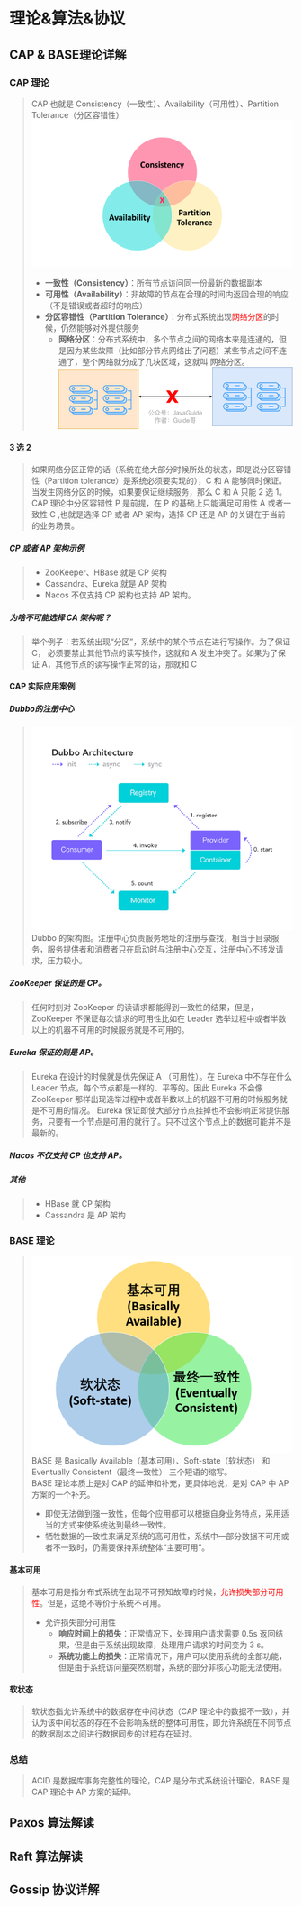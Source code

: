# 理论&算法&协议

## CAP & BASE理论详解
### CAP 理论
> CAP 也就是 Consistency（一致性）、Availability（可用性）、Partition Tolerance（分区容错性）  
> ![img.png](img.png)
> - **一致性（Consistency）**：所有节点访问同一份最新的数据副本
> - **可用性（Availability）**：非故障的节点在合理的时间内返回合理的响应（不是错误或者超时的响应）
> - **分区容错性（Partition Tolerance）**：分布式系统出现<font color="red">网络分区</font>的时候，仍然能够对外提供服务
>   - **网络分区**：分布式系统中，多个节点之间的网络本来是连通的，但是因为某些故障（比如部分节点网络出了问题）某些节点之间不连通了，整个网络就分成了几块区域，这就叫 网络分区。
>     ![img_1.png](img_1.png)
#### 3 选 2
> 如果网络分区正常的话（系统在绝大部分时候所处的状态，即是说分区容错性（Partition tolerance）是系统必须要实现的），C 和 A 能够同时保证。  
> 当发生网络分区的时候，如果要保证继续服务，那么 C 和 A 只能 2 选 1。
> CAP 理论中分区容错性 P 是前提，在 P 的基础上只能满足可用性 A 或者一致性 C ,也就是选择 CP 或者 AP 架构，选择 CP 还是 AP 的关键在于当前的业务场景。
##### CP 或者 AP 架构示例
> - ZooKeeper、HBase 就是 CP 架构
> - Cassandra、Eureka 就是 AP 架构
> - Nacos 不仅支持 CP 架构也支持 AP 架构。
##### 为啥不可能选择 CA 架构呢？
> 举个例子：若系统出现“分区”，系统中的某个节点在进行写操作。为了保证 C， 必须要禁止其他节点的读写操作，这就和 A 发生冲突了。如果为了保证 A，其他节点的读写操作正常的话，那就和 C 
#### CAP 实际应用案例
##### Dubbo的注册中心
> ![img_2.png](img_2.png)  
> Dubbo 的架构图。注册中心负责服务地址的注册与查找，相当于目录服务，服务提供者和消费者只在启动时与注册中心交互，注册中心不转发请求，压力较小。
##### ZooKeeper 保证的是 CP。 
> 任何时刻对 ZooKeeper 的读请求都能得到一致性的结果，但是， ZooKeeper 不保证每次请求的可用性比如在 Leader 选举过程中或者半数以上的机器不可用的时候服务就是不可用的。
##### Eureka 保证的则是 AP。 
> Eureka 在设计的时候就是优先保证 A （可用性）。在 Eureka 中不存在什么 Leader 节点，每个节点都是一样的、平等的。因此 Eureka 不会像 ZooKeeper 那样出现选举过程中或者半数以上的机器不可用的时候服务就是不可用的情况。 Eureka 保证即使大部分节点挂掉也不会影响正常提供服务，只要有一个节点是可用的就行了。只不过这个节点上的数据可能并不是最新的。
##### Nacos 不仅支持 CP 也支持 AP。
##### 其他
> - HBase 就 CP 架构
> - Cassandra 是 AP 架构
### BASE 理论
> ![img_3.png](img_3.png)  
> BASE 是 Basically Available（基本可用）、Soft-state（软状态） 和 Eventually Consistent（最终一致性） 三个短语的缩写。  
> BASE 理论本质上是对 CAP 的延伸和补充，更具体地说，是对 CAP 中 AP 方案的一个补充。  
>   - 即使无法做到强一致性，但每个应用都可以根据自身业务特点，采用适当的方式来使系统达到最终一致性。  
>   - 牺牲数据的一致性来满足系统的高可用性，系统中一部分数据不可用或者不一致时，仍需要保持系统整体“主要可用”。  
#### 基本可用
> 基本可用是指分布式系统在出现不可预知故障的时候，<font color="red">允许损失部分可用性</font>。但是，这绝不等价于系统不可用。
> - 允许损失部分可用性
>   - **响应时间上的损失**：正常情况下，处理用户请求需要 0.5s 返回结果，但是由于系统出现故障，处理用户请求的时间变为 3 s。
>   - **系统功能上的损失**：正常情况下，用户可以使用系统的全部功能，但是由于系统访问量突然剧增，系统的部分非核心功能无法使用。
#### 软状态
> 软状态指允许系统中的数据存在中间状态（CAP 理论中的数据不一致），并认为该中间状态的存在不会影响系统的整体可用性，即允许系统在不同节点的数据副本之间进行数据同步的过程存在延时。

### 总结
> ACID 是数据库事务完整性的理论，CAP 是分布式系统设计理论，BASE 是 CAP 理论中 AP 方案的延伸。

## Paxos 算法解读
## Raft 算法解读
## Gossip 协议详解